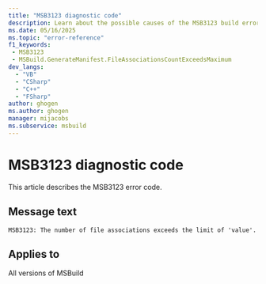 ```yaml
---
title: "MSB3123 diagnostic code"
description: Learn about the possible causes of the MSB3123 build error, and get troubleshooting tips.
ms.date: 05/16/2025
ms.topic: "error-reference"
f1_keywords:
 - MSB3123
 - MSBuild.GenerateManifest.FileAssociationsCountExceedsMaximum
dev_langs:
  - "VB"
  - "CSharp"
  - "C++"
  - "FSharp"
author: ghogen
ms.author: ghogen
manager: mijacobs
ms.subservice: msbuild
---
```


# MSB3123 diagnostic code

<!-- :::ErrorDefinitionDescription::: -->
<!-- :::editable-content name="introDescription"::: -->
This article describes the MSB3123 error code.
<!-- :::editable-content-end::: -->

## Message text

<!-- :::editable-content name="messageText"::: -->
`MSB3123: The number of file associations exceeds the limit of 'value'.`
<!-- :::editable-content-end::: -->
<!-- MSB3123: The number of file associations exceeds the limit of {0}. -->

<!-- :::editable-content name="postOutputDescription"::: -->
<!--
{StrBegin="MSB3123: "}
-->
<!-- :::editable-content-end::: -->
<!-- :::ErrorDefinitionDescription-end::: -->

## Applies to

All versions of MSBuild
